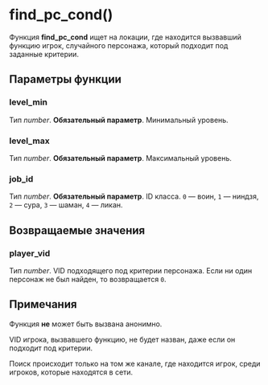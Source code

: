 # find_pc_cond()
Функция **find_pc_cond** ищет на локации, где находится вызвавший функцию игрок, случайного персонажа, который подходит под заданные критерии.

## Параметры функции
### level_min
Тип *number*. **Обязательный параметр**. Минимальный уровень.

### level_max
Тип *number*. **Обязательный параметр**. Максимальный уровень.

### job_id
Тип *number*. **Обязательный параметр**. ID класса. `0` &mdash; воин, `1` &mdash; ниндзя, `2` &mdash; сура, `3` &mdash; шаман, `4` &mdash; ликан.

## Возвращаемые значения
### player_vid
Тип *number*. VID подходящего под критерии персонажа. Если ни один персонаж не был найден, то возвращается `0`.

## Примечания
Функция **не** может быть вызвана анонимно.

VID игрока, вызвавшего функцию, не будет назван, даже если он подходит под критерии.

Поиск происходит только на том же канале, где находится игрок, среди игроков, которые находятся в сети.